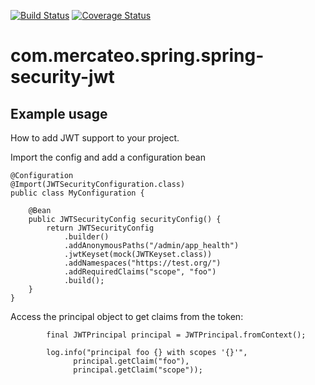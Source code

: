 [![Build Status](https://travis-ci.org/Mercateo/spring-security-jwt.svg?branch=master)](https://travis-ci.org/Mercateo/spring-security-jwt)
[![Coverage Status](https://coveralls.io/repos/github/Mercateo/spring-security-jwt/badge.svg?branch=master)](https://coveralls.io/github/Mercateo/spring-security-jwt?branch=master)

# com.mercateo.spring.spring-security-jwt

## Example usage
How to add JWT support to your project.

Import the config and add a configuration bean
```
@Configuration
@Import(JWTSecurityConfiguration.class)
public class MyConfiguration {

    @Bean
    public JWTSecurityConfig securityConfig() {
        return JWTSecurityConfig
            .builder()
            .addAnonymousPaths("/admin/app_health")
            .jwtKeyset(mock(JWTKeyset.class))
            .addNamespaces("https://test.org/")
            .addRequiredClaims("scope", "foo")
            .build();
    }
}
```

Access the principal object to get claims from the token:

```
        final JWTPrincipal principal = JWTPrincipal.fromContext();

        log.info("principal foo {} with scopes '{}'",
              principal.getClaim("foo"),
              principal.getClaim("scope"));
```

